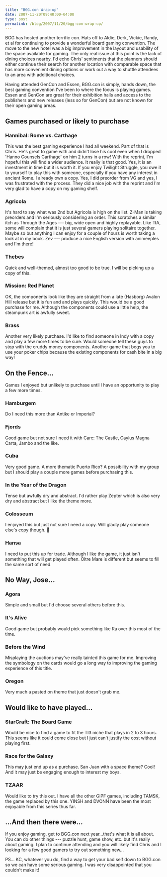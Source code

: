 ```yaml
---
title: "BGG.con Wrap-up"
date: 2007-11-20T09:40:00-04:00
type: post
permalink: /blog/2007/11/20/bgg-con-wrap-up/
---
```

BGG has hosted another terrific con. Hats off to Aldie, Derk, Vickie, Randy, et al for continuing to provide a wonderful board gaming convention. The move to the new hotel was a big improvement in the layout and usability of the space available for gaming. The only real issue at this point is the lack of dining choices nearby. I'd echo Chris' sentiments that the planners should either continue their search for another location with comparable space that has more convenient dining options or work out a way to shuttle attendees to an area with additional choices.

Having attended GenCon and Essen, BGG.con is simply, hands down, the best gaming convention I've been to where the focus is playing games. Essen and GenCon are great for their exhibition halls and access to the publishers and new releases (less so for GenCon) but are not known for their open gaming areas.

## Games purchased or likely to purchase

### Hannibal: Rome vs. Carthage

This was the best gaming experience I had all weekend. Part of that is Chris. He's great to game with and didn't lose his cool even when I dropped 'Hanno Counsels Carthage' on him 2 turns in a row! With the reprint, I'm hopeful this will find a wider audience. It really is that good. Yes, it is an investment in time but it is worth it. If you enjoy Twilight Struggle, you owe it to yourself to play this with someone, especially if you have any interest in ancient Rome. I already own a copy. Yes, I did preorder from VG and yes, I was frustrated with the process. They did a nice job with the reprint and I'm very glad to have a copy on my gaming shelf.

### Agricola

It's hard to say what was 2nd but Agricola is high on the list. Z-Man is taking preorders and I'm seriously considering an order. This scratches a similar itch as Through the Ages --- big, wide open and highly replayable. Like TtA, some will complain that it is just several gamers playing solitaire together. Maybe so but anything I can enjoy for a couple of hours is worth taking a look at in my book. Zev --- produce a nice English version with animeeples and I'm there!

### Thebes

Quick and well-themed, almost too good to be true. I will be picking up a copy of this.

### Mission: Red Planet

OK, the components look like they are straight from a late (Hasborg) Avalon Hill release but it is fun and and plays quickly. This would be a good purchase for me. Although the components could use a little help, the steampunk art is awfully sweet.

### Brass

Another very likely purchase. I'd like to find someone in Indy with a copy and play a few more times to be sure. Would someone tell these guys to stop with the cruddy money components. Another game that begs you to use your poker chips because the existing components for cash bite in a big way!

## On the Fence...

Games I enjoyed but unlikely to purchase until I have an opportunity to play a few more times.

### Hamburgem

Do I need this more than Antike or Imperial?

### Fjords

Good game but not sure I need it with Carc: The Castle, Caylus Magna Carta, Jambo and the like.

### Cuba

Very good game. A more thematic Puerto Rico? A possibility with my group but I should play a couple more games before purchasing this.

### In the Year of the Dragon

Tense but awfully dry and abstract. I'd rather play Zepter which is also very dry and abstract but I like the theme more.

### Colosseum

I enjoyed this but just not sure I need a copy. Will gladly play someone else's copy though. 🙂

### Hansa

I need to put this up for trade. Although I like the game, it just isn't something that will get played often. Oltre Mare is different but seems to fill the same sort of need.

## No Way, Jose...

### Agora

Simple and small but I'd choose several others before this.

### It's Alive

Good game but probably would pick something like Ra over this most of the time.

### Before the Wind

Misplaying the auctions may've really tainted this game for me. Improving the symbology on the cards would go a long way to improving the gaming experience of this title.

### Oregon

Very much a pasted on theme that just doesn't grab me.

## Would like to have played...

### StarCraft: The Board Game

Would be nice to find a game to fit the TI3 niche that plays in 2 to 3 hours. This seems like it could come close but I just can't justify the cost without playing first.

### Race for the Galaxy

This may just end up as a purchase. San Juan with a space theme? Cool! And it may just be engaging enough to interest my boys.

### TZAAR

Would like to try this out. I have all the other GIPF games, including TAMSK, the game replaced by this one. YINSH and DVONN have been the most enjoyable from this series thus far.

## ...And then there were...

If you enjoy gaming, get to BGG.con next year...that's what it is all about. You can do other things --- puzzle hunt, game show, etc. but it's really about gaming. I plan to continue attending and you will likely find Chris and I looking for a few good gamers to try out something new...

PS... KC, whatever you do, find a way to get your bad self down to BGG.con so we can have some serious gaming. I was very disappointed that you couldn't make it!
